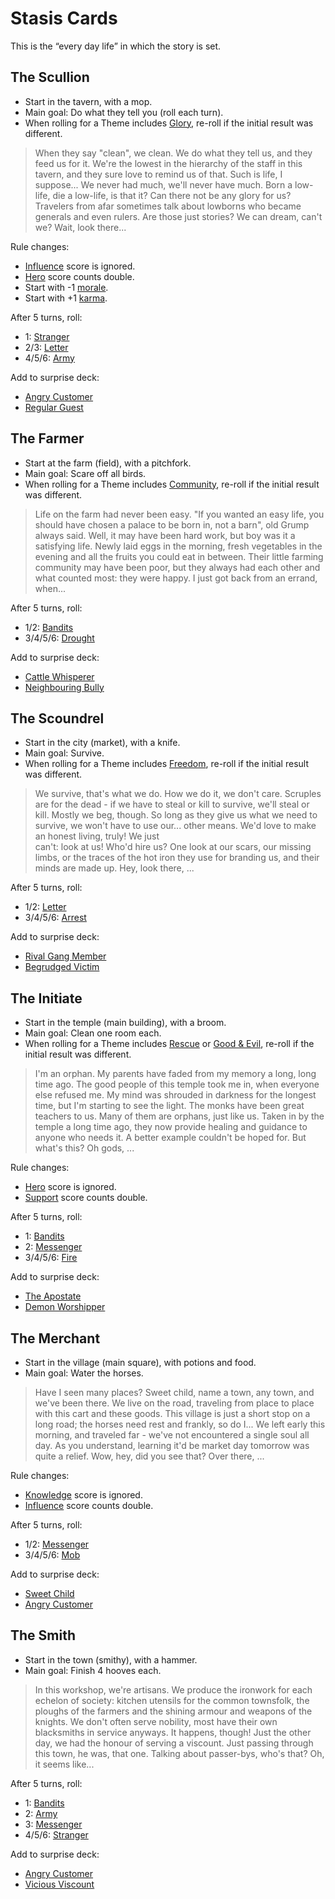 # Stasis Cards

This is the “every day life” in which the story is set.

## The Scullion

- Start in the tavern, with a mop.
- Main goal: Do what they tell you (roll each turn).
- When rolling for a Theme includes [Glory](0_Theme.md#glory), re-roll if the 
  initial result was different.

> When they say "clean", we clean. We do what they tell us, and they feed us for
> it. We're the lowest in the hierarchy of the staff in this tavern, and they
> sure love to remind us of that. Such is life, I suppose... We never had much,
> we'll never have much. Born a low-life, die a low-life, is that it? Can there
> not be any glory for us? Travelers from afar sometimes talk about lowborns who
> became generals and even rulers. Are those just stories? We can dream, can't
> we? Wait, look there...

Rule changes:
- [Influence](../../Score.md#influence-score) score is ignored.
- [Hero](../../Score.md#hero-score) score counts double.
- Start with -1 [morale](../../Stats.md#morale).
- Start with +1 [karma](../../Stats.md#karma).


After 5 turns, roll:
- 1: [Stranger](2_Trigger.md#stranger)
- 2/3: [Letter](2_Trigger.md#letter)
- 4/5/6: [Army](2_Trigger.md#army)

Add to surprise deck:
- [Angry Customer](4_Surprise.md#angry-customer)
- [Regular Guest](4_Surprise.md#regular-guest)

## The Farmer

- Start at the farm (field), with a pitchfork. 
- Main goal: Scare off all birds.
- When rolling for a Theme includes [Community](0_Theme.md#community), re-roll 
  if the initial result was different.

> Life on the farm had never been easy. "If you wanted an easy life, you should
> have chosen a palace to be born in, not a barn", old Grump always said. Well,
> it may have been hard work, but boy was it a satisfying life. Newly laid eggs
> in the morning, fresh vegetables in the evening and all the fruits you could
> eat in between. Their little farming community may have been poor, but they
> always had each other and what counted most: they were happy. I just got back
> from an errand, when...

After 5 turns, roll:
- 1/2: [Bandits](2_Trigger.md#bandits)
- 3/4/5/6: [Drought](2_Trigger.md#drought)

Add to surprise deck:
- [Cattle Whisperer](4_Surprise.md#cattle-whisperer)
- [Neighbouring Bully](4_Surprise.md#neighbouring-bully)

## The Scoundrel

- Start in the city (market), with a knife.
- Main goal: Survive.
- When rolling for a Theme includes [Freedom](0_Theme.md#freedom), re-roll if 
  the initial result was different.

> We survive, that's what we do. How we do it, we don't care. Scruples are for
> the dead - if we have to steal or kill to survive, we'll steal or kill. Mostly
> we beg, though. So long as they give us what we need to survive, we won't have
> to use our... other means. We'd love to make an honest living, truly! We just  
> can't: look at us! Who'd hire us? One look at our scars, our missing limbs, or
> the traces of the hot iron they use for branding us, and their minds are made
> up. Hey, look there, ...

After 5 turns, roll:
- 1/2: [Letter](2_Trigger.md#letter)
- 3/4/5/6: [Arrest](2_Trigger.md#arrest)

Add to surprise deck:
- [Rival Gang Member](4_Surprise.md#rival-gang-member)
- [Begrudged Victim](4_Surprise.md#begrudged-victim)

## The Initiate

- Start in the temple (main building), with a broom.
- Main goal: Clean one room each.
- When rolling for a Theme includes [Rescue](0_Theme.md#rescue) or [Good & 
  Evil](0_Theme.md#good--evil), re-roll if the initial result was different.

> I'm an orphan. My parents have faded from my memory a long, long time ago. The
> good people of this temple took me in, when everyone else refused me. My mind
> was shrouded in darkness for the longest time, but I'm starting to see the
> light. The monks have been great teachers to us. Many of them are orphans,
> just like us. Taken in by the temple a long time ago, they now provide healing
> and guidance to anyone who needs it. A better example couldn't be hoped for.
> But what's this? Oh gods, ...

Rule changes:
- [Hero](../../Score.md#hero-score) score is ignored.
- [Support](../../Score.md#support-score) score counts double.

After 5 turns, roll:
- 1: [Bandits](2_Trigger.md#bandits)
- 2: [Messenger](2_Trigger.md#messenger)
- 3/4/5/6: [Fire](2_Trigger.md#fire)

Add to surprise deck:
- [The Apostate](4_Surprise.md#the-apostate)
- [Demon Worshipper](4_Surprise.md#demon-worshipper)

## The Merchant

- Start in the village (main square), with potions and food. 
- Main goal: Water the horses.

> Have I seen many places? Sweet child, name a town, any town, and we've been
> there. We live on the road, traveling from place to place with this cart and
> these goods. This village is just a short stop on a long road; the horses need
> rest and frankly, so do I... We left early this morning, and traveled far -
> we've not encountered a single soul all day. As you understand, learning it'd
> be market day tomorrow was quite a relief. Wow, hey, did you see that? Over
> there, ...

Rule changes:
- [Knowledge](../../Score.md#knowledge-score) score is ignored.
- [Influence](../../Score.md#influence-score) score counts double.

After 5 turns, roll:
- 1/2: [Messenger](2_Trigger.md#messenger)
- 3/4/5/6: [Mob](2_Trigger.md#mob)

Add to surprise deck:
- [Sweet Child](4_Surprise.md#sweet-child)
- [Angry Customer](4_Surprise.md#angry-customer)

## The Smith

- Start in the town (smithy), with a hammer. 
- Main goal: Finish 4 hooves each.

> In this workshop, we're artisans. We produce the ironwork for each echelon of
> society: kitchen utensils for the common townsfolk, the ploughs of the farmers 
> and the shining armour and weapons of the knights. We don't often serve 
> nobility, most have their own blacksmiths in service anyways. It happens,
> though! Just the other day, we had the honour of serving a viscount. Just
> passing through this town, he was, that one. Talking about passer-bys, who's
> that? Oh, it seems like...

After 5 turns, roll:
- 1: [Bandits](2_Trigger.md#bandits)
- 2: [Army](2_Trigger.md#army)
- 3: [Messenger](2_Trigger.md#messenger)
- 4/5/6: [Stranger](2_Trigger.md#stranger)

Add to surprise deck:
- [Angry Customer](4_Surprise.md#angry-customer)
- [Vicious Viscount](4_Surprise.md#vicious-viscount)
